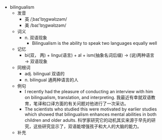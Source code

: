 - bilingualism
  - 发音
    - 英 /ˌbaɪ'lɪŋgwəlɪzəm/
    - 美 /baɪ'lɪŋgwəlɪzəm/
  - 词义
    - n. 双语现象
      - Bilingualism is the ability to speak two languages equally well
  - 记忆
    - bi(双， 两) + lingu(语言) + al + ism(抽象名词后缀) → (说)两种语言 → 双语现象
  - 同根词
    - adj. bilingual 双语的
    - n. bilingual 通两种语言的人
  - 例句
    - I recently had the pleasure of conducting an interview with him on bilingualism, translation, and interpreting. 我最近有幸就双语教育，笔译和口译方面的有关问题对他进行了一次采访。
    - The scientists who studied this were motivated by earlier studies which showed that bilingualism enhances mental abilities in both children and older adults. 科学家研究它的动机其实来源于早先的研究，这些研究显示了，双语能增强孩子和大人的大脑的能力。
  - 补充